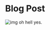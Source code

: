 # Blog Post
![img](https://raw.githubusercontent.com/aiden-powers/aiden-powers-open-graphics/refs/heads/main/aiden-powers-github-io/Frame%206comp.png)
oh hell yes.